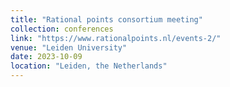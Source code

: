 ```yaml
---
title: "Rational points consortium meeting"
collection: conferences
link: "https://www.rationalpoints.nl/events-2/"
venue: "Leiden University"
date: 2023-10-09
location: "Leiden, the Netherlands"
---
```

